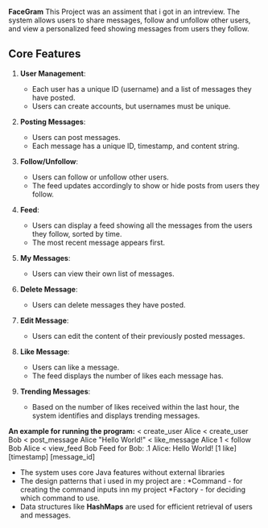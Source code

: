 **FaceGram**
This Project was an assiment that i got in an intreview.
The system allows users to share messages, follow and unfollow other users, and view a personalized feed showing messages from users they follow.

## Core Features

1. **User Management**:

   - Each user has a unique ID (username) and a list of messages they have posted.
   - Users can create accounts, but usernames must be unique.

2. **Posting Messages**:

   - Users can post messages.
   - Each message has a unique ID, timestamp, and content string.

3. **Follow/Unfollow**:

   - Users can follow or unfollow other users.
   - The feed updates accordingly to show or hide posts from users they follow.

4. **Feed**:

   - Users can display a feed showing all the messages from the users they follow, sorted by time.
   - The most recent message appears first.

5. **My Messages**:

   - Users can view their own list of messages.

6. **Delete Message**:

   - Users can delete messages they have posted.

7. **Edit Message**:

   - Users can edit the content of their previously posted messages.

8. **Like Message**:

   - Users can like a message.
   - The feed displays the number of likes each message has.

9. **Trending Messages**:
   - Based on the number of likes received within the last hour, the system identifies and displays trending messages.

**An example for running the program:**
< create_user Alice
< create_user Bob
< post_message Alice "Hello World!"
< like_message Alice 1
< follow Bob Alice
< view_feed Bob
Feed for Bob:
.1 Alice: Hello World! [1 like] [timestamp] [message_id]

- The system uses core Java features without external libraries
- The design patterns that i used in my project are :
  *Command - for creating the command inputs inn my project
  *Factory - for deciding which command to use.
- Data structures like **HashMaps** are used for efficient retrieval of users and messages.
